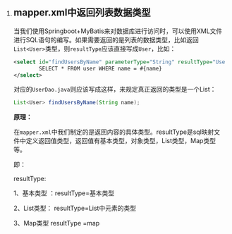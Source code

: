 1. ## mapper.xml中返回列表数据类型

   当我们使用Springboot+MyBatis来对数据库进行访问时，可以使用XML文件进行SQL语句的编写。如果需要返回的是列表的数据类型，比如返回`List<User>`类型，则`resultType`应该直接写成`User`，比如：

   ```xml
   <select id="findUsersByName" parameterType="String" resultType="User">
           SELECT * FROM user WHERE name = #{name}
   </select>
   ```

   对应的`UserDao.java`则应该写成这样，来规定真正返回的类型是一个List：

   ```java
   List<User> findUsersByName(String name);
   ```

   **原理：**

   在`mapper.xml`中我们制定的是返回内容的具体类型。resultType是sql映射文件中定义返回值类型，返回值有基本类型，对象类型，List类型，Map类型等。

   即：

   resultType:

   1、基本类型  ：resultType=基本类型

   2、List类型：  resultType=List中元素的类型

   3、Map类型   resultType =map

